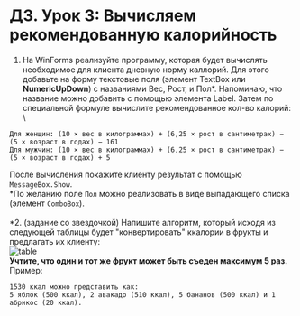 # ДЗ. Урок 3: Вычисляем рекомендованную калорийность
1. На WinForms реализуйте программу, которая будет вычислять необходимое для клиента дневную норму каллорий. Для этого добавьте на форму текстовые поля (элемент TextBox или **NumericUpDown**) с названиями Вес, Рост, и Пол\*. Напоминаю, что название можно добавить с помощью элемента Label. Затем по специальной формуле вычислите рекомендованное кол-во калорий: \
```
Для женщин: (10 × вес в килограммах) + (6,25 × рост в сантиметрах) − (5 × возраст в годах) − 161
Для мужчин: (10 × вес в килограммах) + (6,25 × рост в сантиметрах) − (5 × возраст в годах) + 5
```
После вычисления покажите клиенту результат с помощью `MessageBox.Show`. \
\*По желанию поле `Пол` можно реализовать в виде выпадающего списка (элемент `ComboBox`). \
\
\*2. (задание со звездочкой) Напишите алгоритм, который исходя из следующей таблицы будет "конвертировать" ккалории в фрукты и предлагать их клиенту: \
![table](https://i.imgur.com/Z8zvBaz.png) \
**Учтите, что один и тот же фрукт может быть съеден максимум 5 раз.** \
Пример:
```
1530 ккал можно представить как:
5 яблок (500 ккал), 2 авакадо (510 ккал), 5 бананов (500 ккал) и 1 абрикос (20 ккал).
```
